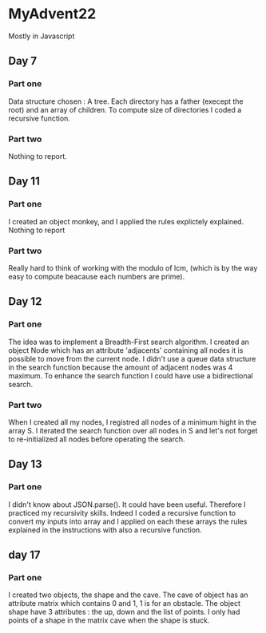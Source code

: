 # MyAdvent22

Mostly in Javascript

## Day 7

### Part one

Data structure chosen : A tree. Each directory has a father (execept the root) and an array of children.
To compute size of directories I coded a recursive function.

### Part two

Nothing to report.

## Day 11

### Part one

I created an object monkey, and I applied the rules explictely explained. Nothing to report

### Part two

Really hard to think of working with the modulo of lcm, (which is by the way easy to compute beacause each numbers are prime). 

## Day 12 

### Part one 

The idea was to implement a Breadth-First search algorithm. I created an object Node which has an attribute 'adjacents' containing all nodes it is possible to move from the current node. I didn't use a queue data structure in the search function because the amount of adjacent nodes was 4 maximum. To enhance the search function I could have use a bidirectional search.

### Part two

When I created all my nodes, I registred all nodes of a minimum hight in the array S. I iterated the search function over all nodes in S and let's not forget to re-initialized all nodes before operating the search.

## Day 13

### Part one

I didn't know about JSON.parse(). It could have been useful. Therefore I practiced my recursivity skills. Indeed I coded a recursive function to convert my inputs into array and I applied on each these arrays the rules explained in the instructions with also a recursive function.

## day 17

### Part one

I created two objects, the shape and the cave. The cave of object has an attribute matrix which contains 0 and 1, 1 is for an obstacle. The object shape have 3 attributes : the up, down and the list of points. I only had points of a shape in the matrix cave when the shape is stuck.
